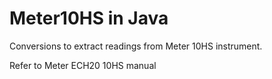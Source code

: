 # Meter10HS in Java

Conversions to extract readings from Meter 10HS instrument.

Refer to Meter ECH20 10HS manual 